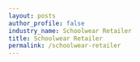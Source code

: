 ```yaml
---
layout: posts 
author_profile: false 
industry_name: Schoolwear Retailer
title: Schoolwear Retailer
permalink: /schoolwear-retailer
---
```

